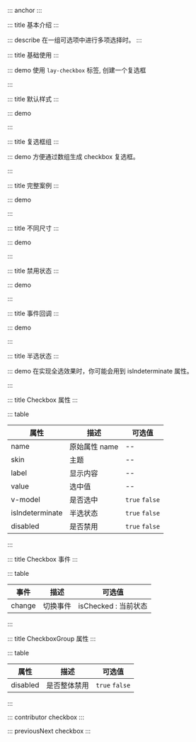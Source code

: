 ::: anchor
:::

::: title 基本介绍
:::

::: describe 在一组可选项中进行多项选择时。
:::

::: title 基础使用
:::

::: demo 使用 `lay-checkbox` 标签, 创建一个复选框

<template>
    <lay-checkbox name="like" skin="primary"  v-model="checked1" value="1" label="复选框案例"></lay-checkbox>
    <lay-checkbox name="like" skin="primary"  v-model="checkedSlot" value="1">
      自定义slot
    </lay-checkbox>
</template>

<script>
import { ref } from 'vue'

export default {
  setup() {

    const checked1 = ref(false)
    const checkedSlot = ref(false)
    return {
      checked1
    }
  }
}
</script>

:::

::: title 默认样式
:::

::: demo

<template>
    <lay-checkbox name="like" value="1" v-model="checked2">普通</lay-checkbox>
</template>

<script>
import { ref } from 'vue'

export default {
  setup() {

    const checked2 = ref(false)

    return {
      checked2
    }
  }
}
</script>

:::

::: title 复选框组
:::

::: demo 方便通过数组生成 checkbox 复选框。

<template>
    <lay-checkbox-group v-model="checkeds" @change="groupChange">
      <lay-checkbox name="like" skin="primary" value="1">写作</lay-checkbox>
      <lay-checkbox name="like" skin="primary" value="2">画画</lay-checkbox>
      <lay-checkbox name="like" skin="primary" value="3">运动</lay-checkbox>
    </lay-checkbox-group>
</template>

<script>
import { ref } from 'vue'

export default {
  setup() {

    const checkeds = ref(['1','2']);
    const groupChange = function(val) {
      console.log("回调:" + JSON.stringify(val))
    }
    
    return {
        checkeds,
        groupChange
    }
  }
}
</script>

:::

::: title 完整案例
:::

::: demo

<template>
    <lay-checkbox name="like" skin="primary" v-model="checked3" value="1">写作</lay-checkbox>
    <lay-checkbox name="like" skin="primary" v-model="checked4" value="2">画画</lay-checkbox>
    <lay-checkbox name="like" skin="primary" v-model="checked5" value="3">运动</lay-checkbox>
</template>

<script>
import { ref } from 'vue'

export default {
  setup() {

    const checked3 = ref(true);
    const checked4 = ref(true);
    const checked5 = ref(true);

    return {
        checked3, checked4, checked5
    }
  }
}
</script>

:::

::: title 不同尺寸
:::

::: demo

<template>
    <lay-checkbox name="like" skin="primary" size="lg" v-model="checked3" value="1">写作</lay-checkbox>
    <lay-checkbox name="like" skin="primary" size="md" v-model="checked4" value="2">画画</lay-checkbox>
    <lay-checkbox name="like" skin="primary" size="sm" v-model="checked5" value="3">运动</lay-checkbox>
    <lay-checkbox name="like" skin="primary" size="xs" v-model="checked5" value="4">游泳</lay-checkbox>
</template>

<script>
import { ref } from 'vue'

export default {
  setup() {

    const checked3 = ref(true);
    const checked4 = ref(true);
    const checked5 = ref(true);

    return {
        checked3, checked4, checked5
    }
  }
}
</script>

:::

::: title 禁用状态
:::

::: demo

<template>
    <lay-checkbox name="like" skin="primary" value="1" :disabled="disabled" v-model="checked6">禁用</lay-checkbox>
    <br/><br/>
    <lay-checkbox-group v-model="checkeds" :disabled="disabled">
      <lay-checkbox name="like" skin="primary" value="1">写作</lay-checkbox>
      <lay-checkbox name="like" skin="primary" value="2">画画</lay-checkbox>
      <lay-checkbox name="like" skin="primary" value="3">运动</lay-checkbox>
    </lay-checkbox-group>
</template>

<script>
import { ref } from 'vue'

export default {
  setup() {
    const disabled = ref(true)
    const checked6 = ref(false);
    return {
      disabled,checked6
    }
  }
}
</script>

:::

::: title 事件回调
:::

::: demo

<template>
    <lay-checkbox name="like" skin="primary" value="1" @change="change" v-model="checked7">回调</lay-checkbox>
</template>

<script>
import { ref } from 'vue'

export default {
  setup() {

    const checked7 = ref(true);

    const change = function(isChecked) {
        console.log("是否选中:" + isChecked)
    }

    return {
        change,
        checked7
    }
  }
}
</script>

:::

::: title 半选状态
:::

::: demo 在实现全选效果时，你可能会用到 isIndeterminate 属性。

<template>
    <lay-checkbox name="like" skin="primary" value="1" :isIndeterminate="true" v-model="checked8">半选</lay-checkbox>
</template>

<script>
import { ref } from 'vue'

export default {
  setup() {

    const checked8 = ref(true);

    return {
        checked8
    }
  }
}
</script>

:::

::: title Checkbox 属性
:::

::: table

| 属性                | 描述          | 可选值               |
| ------------------- | ------------- | -------------------- |
| name                | 原始属性 name | --                   |
| skin                | 主题          | --                   |
| label               | 显示内容        | --                  |
| value               | 选中值        | --                   |
| v-model             | 是否选中      | `true` `false`       |
| isIndeterminate     | 半选状态      | `true` `false`       |
| disabled            | 是否禁用      | `true` `false`       |

:::

::: title Checkbox 事件
:::

::: table

| 事件   | 描述     | 可选值               |
| ------ | -------- | -------------------- |
| change | 切换事件 | isChecked : 当前状态 |

:::

::: title CheckboxGroup 属性
:::

::: table

| 属性                | 描述          | 可选值               |
| ------------------- | ------------ | ------------------ |
| disabled            | 是否整体禁用      | `true` `false`      |

:::

::: contributor checkbox
:::

::: previousNext checkbox
:::